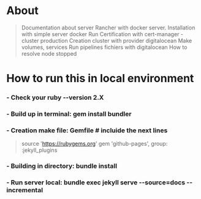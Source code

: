 # About
> Documentation about server Rancher with docker server.
> Installation with simple server docker 
> Run Certification with cert-manager - cluster production
> Creation cluster with provider digitalocean
> Make volumes, services
> Run pipelines fichiers with digitalocean
> How to resolve node stopped

# How to run this in local environment
### - Check your ruby --version 2.X
### - Build up in terminal: gem install bundler
### - Creation make file: Gemfile # incluide the next lines 
> source 'https://rubygems.org'
> gem 'github-pages', group: :jekyll_plugins
### - Building in directory: bundle install
### - Run server local: bundle exec jekyll serve --source=docs --incremental